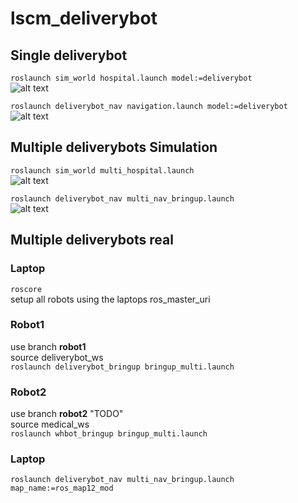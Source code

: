 # lscm_deliverybot

## Single deliverybot
`roslaunch sim_world hospital.launch model:=deliverybot`  
![alt text](https://github.com/JosefGst/lscm_deliverybot/blob/main/images/single_hospital.png)  

`roslaunch deliverybot_nav navigation.launch model:=deliverybot`  
![alt text](https://github.com/JosefGst/lscm_deliverybot/blob/main/images/single_deliverybot.png)  



## Multiple deliverybots Simulation
`roslaunch sim_world multi_hospital.launch`  
![alt text](https://github.com/JosefGst/lscm_deliverybot/blob/main/images/multi_hospital.png)

`roslaunch deliverybot_nav multi_nav_bringup.launch`  
![alt text](https://github.com/JosefGst/lscm_deliverybot/blob/main/images/multi_deliverybot.png)


## Multiple deliverybots real
### Laptop
`roscore`  
setup all robots using the laptops ros_master_uri
### Robot1
use branch **robot1**   
source deliverybot_ws  
`roslaunch deliverybot_bringup bringup_multi.launch`

### Robot2
use branch **robot2** "TODO"  
source medical_ws  
`roslaunch whbot_bringup bringup_multi.launch`

### Laptop
`roslaunch deliverybot_nav multi_nav_bringup.launch map_name:=ros_map12_mod`